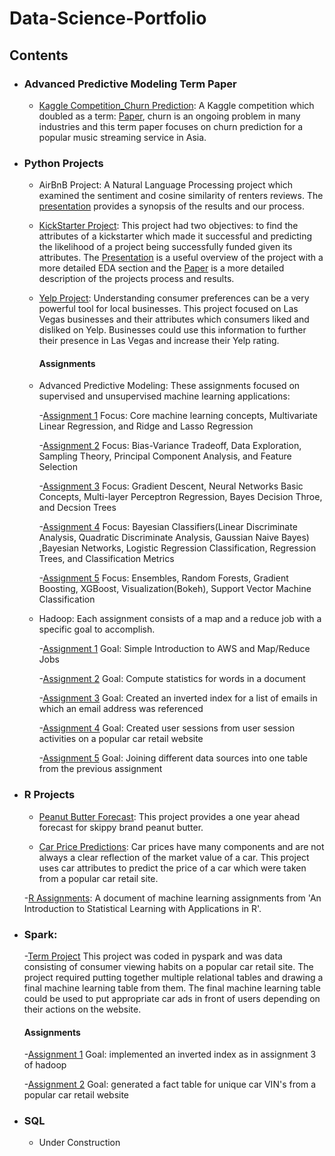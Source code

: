 # Data-Science-Portfolio

## Contents

- ### Advanced Predictive Modeling Term Paper

	- [Kaggle Competition_Churn Prediction](https://github.com/Rwoot14/Data-Science-Portfolio/tree/master/Kaggle%20Competition_Churn%20Prediction%20): A Kaggle competition which doubled as a term: [Paper](https://github.com/Rwoot14/Data-Science-Portfolio/blob/master/Kaggle%20Competition_Churn%20Prediction%20/paper.pdf), churn is an ongoing problem in many industries and this term paper focuses on churn prediction for a popular music streaming service in Asia. 

- ### Python Projects

	- AirBnB Project: A Natural Language Processing project which examined the sentiment and cosine similarity of renters reviews. The [presentation](https://github.com/91jackcheng/Text-Analytics/blob/master/Project/Project%20presentation.pdf) provides a synopsis of the results and our process.
  
  - [KickStarter Project](https://github.com/Rwoot14/Data-Science-Portfolio/blob/master/KickStarter%20Project/KickStarter%20Project.ipynb): This project had two objectives: to find the attributes of a kickstarter which made it successful and predicting the likelihood of a project being successfully funded given its attributes. The [Presentation](https://github.com/Rwoot14/Data-Science-Portfolio/blob/master/KickStarter%20Project/Project%20slides.pdf) is a useful overview of the project with a more detailed EDA section and the [Paper](https://github.com/Rwoot14/Data-Science-Portfolio/blob/master/KickStarter%20Project/Pattern%20Analysis%20of%20Kickstarter%20Projects.pdf) is a more detailed description of the projects process and results.
  
  - [Yelp Project](https://github.com/Rwoot14/Yelp-Marketing-Project/blob/master/Final%20Report.pdf): Understanding consumer preferences can be a very powerful tool for local businesses. This project focused on Las Vegas businesses and their attributes which consumers liked and disliked on Yelp. Businesses could use this information to further their presence in Las Vegas and increase their Yelp rating.
  
	#### Assignments
  
  - Advanced Predictive Modeling: These assignments focused on supervised and unsupervised machine learning applications:
  
  	-[Assignment 1](https://github.com/Rwoot14/Advanced-Predictive-Modeling-HW/blob/master/Homework%201/HW1-F17-MIS382N%20(1)%20FINAL.ipynb) 
	Focus: Core machine learning concepts, Multivariate Linear Regression, and Ridge and Lasso Regression
	
	-[Assignment 2](https://github.com/Rwoot14/Advanced-Predictive-Modeling-HW/blob/master/Yennam_Wooten-HW2%20(1).ipynb)
	Focus: Bias-Variance Tradeoff, Data Exploration, Sampling Theory, Principal Component Analysis, and Feature Selection
	
	-[Assignment 3](https://github.com/Rwoot14/Advanced-Predictive-Modeling-HW/blob/master/Homework%203/MIS382_HW3_Wooten_Yennam.ipynb)
	Focus: Gradient Descent, Neural Networks Basic Concepts, Multi-layer Perceptron Regression, Bayes Decision Throe, and Decsion Trees
	
	-[Assignment 4](https://github.com/Rwoot14/Advanced-Predictive-Modeling-HW/blob/master/Homework%204/HW4_Wooten_Yennam.ipynb)
	Focus: Bayesian Classifiers(Linear Discriminate Analysis, Quadratic Discriminate Analysis, Gaussian Naive Bayes) ,Bayesian Networks, Logistic Regression Classification, Regression Trees, and Classification Metrics
	
	-[Assignment 5](https://github.com/Rwoot14/Advanced-Predictive-Modeling-HW/blob/master/Homework%205/HW5_Wooten_Yennam.ipynb)
	Focus: Ensembles, Random Forests, Gradient Boosting, XGBoost, Visualization(Bokeh), Support Vector Machine Classification
  
  - Hadoop: Each assignment consists of a map and a reduce job with a specific goal to accomplish. 
	
	-[Assignment 1](https://github.com/Rwoot14/Big_Data/tree/master/Assignment%201/Source_files)
	Goal: Simple Introduction to AWS and Map/Reduce Jobs
	
	-[Assignment 2](https://github.com/Rwoot14/Big_Data/tree/master/Assignment%202/fin2/Assignment2Code)
	Goal: Compute statistics for words in a document
	
	-[Assignment 3](https://github.com/Rwoot14/Big_Data/tree/master/Assignment%203/Fin3/Assignment3Code)
	Goal: Created an inverted index for a list of emails in which an email address was referenced
	
	-[Assignment 4](https://github.com/Rwoot14/Big_Data/tree/master/Assignment%204/Fin4/Assignment4Code)
	Goal: Created user sessions from user session activities on a popular car retail website
	
	-[Assignment 5](https://github.com/Rwoot14/Big_Data/tree/master/Assignment%205/Fin/Assignment5Code)
	Goal: Joining different data sources into one table from the previous assignment
	
- ### R Projects

	- [Peanut Butter Forecast](https://rpubs.com/rwoot14/ga2_draft): This project provides a one year ahead forecast for skippy brand peanut butter.
  
	- [Car Price Predictions](https://github.com/Rwoot14/R-projects-/blob/master/Car%20Price%20Prediction%20Project/R%20Group%20Project.pdf): Car prices have many components and are not always a clear reflection of the market value of a car. This project uses car attributes to predict the price of a car which were taken from a popular car retail site. 
	
	-[R Assignments](https://github.com/Rwoot14/R-projects-/blob/master/Homeworks/Wooten_Reece_Exam%20(1).pdf): A document of machine learning assignments from 'An Introduction to Statistical Learning with Applications in R'.

- ### Spark:

	-[Term Project](https://github.com/Rwoot14/Big_Data/blob/master/BIG%20Assignment/Fin%20Output/Big_assignment.ipynb) This project was coded in pyspark and was data consisting of consumer viewing habits on a popular car retail site. The project required putting together multiple relational tables and drawing a final machine learning table from them. The final machine learning table could be used to put appropriate car ads in front of users depending on their actions on the website.

	#### Assignments

	-[Assignment 1](https://github.com/Rwoot14/Big_Data/blob/master/Spark2/Homework%202.ipynb)
	Goal: implemented an inverted index as in assignment 3 of hadoop
	
	-[Assignment 2](https://github.com/Rwoot14/Big_Data/blob/master/Spark3/Homework%203%20(1).ipynb)
	Goal: generated a fact table for unique car VIN's from a popular car retail website

- ### SQL

	- Under Construction

